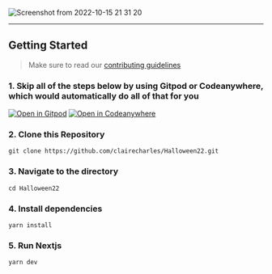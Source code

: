 <!-- markdownlint-disable-next-line -->
![Screenshot from 2022-10-15 21 31 20](https://user-images.githubusercontent.com/67120042/196006443-5f89ab31-6447-4130-aaf7-a7b09a83196e.png)




---

## Getting Started

> Make sure to read our [contributing guidelines](https://github.com/clairecharles/Halloween22/blob/main/CONTRIBUTING.md)

### 1\. Skip all of the steps below by using Gitpod or Codeanywhere, which would automatically do all of that for you

[![Open in Gitpod](https://gitpod.io/button/open-in-gitpod.svg)](https://gitpod.io/#https://github.com/clairecharles/Halloween22.git)
[![Open in Codeanywhere](https://codeanywhere.com/img/open-in-codeanywhere-btn.svg)](https://app.codeanywhere.com/#https://github.com/clairecharles/Halloween22.git)

### 2\. Clone this Repository

```
git clone https://github.com/clairecharles/Halloween22.git
```

### 3\. Navigate to the directory

```
cd Halloween22
```

### 4\. Install dependencies

```
yarn install
```

### 5\. Run Nextjs

```
yarn dev
```
